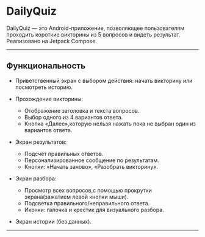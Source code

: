 # DailyQuiz

DailyQuiz — это Android-приложение, позволяющее пользователям проходить короткие викторины из 5 вопросов и видеть результат. Реализовано на Jetpack Compose.

---

## Функциональность

-  Приветственный экран с выбором действия: начать викторину или посмотреть историю.

-  Прохождение викторины:
    - Отображение заголовка и текста вопросов.
    - Выбор одного из 4 вариантов ответа.
    - Кнопка «Далее»,которую нельзя нажать пока не выбран один из вариантов ответа.

-  Экран результатов:
    - Подсчёт правильных ответов.
    - Персонализированное сообщение по результатам.
    - Кнопки: «Начать заново», «Разобрать викторину».

-  Экран разбора:
    - Просмотр всех вопросов,с помощью прокрутки экрана(зажатием левой кнопки мыши).
    - Подсветка правильного/неправильного ответа.
    - Иконки: галочка и крестик для визуального разбора.

-  Экран истории (без данных).

---

